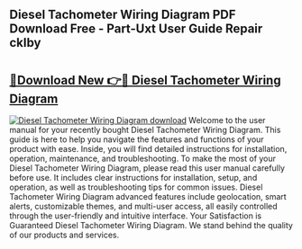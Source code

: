 ## Diesel Tachometer Wiring Diagram PDF Download Free - Part-Uxt User Guide Repair ckIby

# <h2><a href="http://dfshop.blite.top/?on=Diesel+Tachometer+Wiring+Diagram">🔗Download New 👉🔴 Diesel Tachometer Wiring Diagram</a></h2>

[![Diesel Tachometer Wiring Diagram download](https://i.imgur.com/lujVjoI.png)](http://dfshop.blite.top/?on=Diesel+Tachometer+Wiring+Diagram)
Welcome to the user manual for your recently bought Diesel Tachometer Wiring Diagram. This guide is here to help you navigate the features and functions of your product with ease. Inside, you will find detailed instructions for installation, operation, maintenance, and troubleshooting. To make the most of your Diesel Tachometer Wiring Diagram, please read this user manual carefully before use. It includes clear instructions for installation, setup, and operation, as well as troubleshooting tips for common issues. Diesel Tachometer Wiring Diagram advanced features include geolocation, smart alerts, customizable themes, and multi-user access, all easily controlled through the user-friendly and intuitive interface. Your Satisfaction is Guaranteed Diesel Tachometer Wiring Diagram. We stand behind the quality of our products and services.
